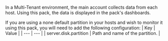 In a Multi-Tenant environment, the main account collects data from each host. Using this pack, the data is displayed in the pack's dashboards.

If you are using a none default partition in your hosts and wish to monitor it using this pack, you will need to add the following configuration:
| Key | Value |
| --- | --- |
| server.disk.partition | Path and name of the partition. |
